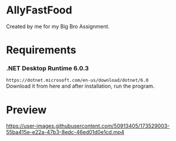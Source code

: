 # AllyFastFood
Created by me for my Big Bro Assignment.

# Requirements
### .NET Desktop Runtime 6.0.3
`https://dotnet.microsoft.com/en-us/download/dotnet/6.0`  
Download it from here and after installation, run the program.

# Preview
https://user-images.githubusercontent.com/50913405/173529003-55ba415e-e22a-47b3-8edc-46ed01d0e1cd.mp4

